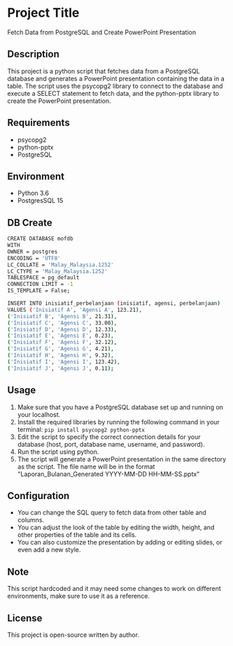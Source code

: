 # Project Title
Fetch Data from PostgreSQL and Create PowerPoint Presentation

## Description
This project is a python script that fetches data from a PostgreSQL database and generates a PowerPoint presentation containing the data in a table. The script uses the psycopg2 library to connect to the database and execute a SELECT statement to fetch data, and the python-pptx library to create the PowerPoint presentation.

## Requirements
- psycopg2
- python-pptx
- PostgreSQL

## Environment
- Python 3.6
- PostgresSQL 15

## DB Create
```sh
CREATE DATABASE mofdb
WITH
OWNER = postgres
ENCODING = 'UTF8'
LC_COLLATE = 'Malay_Malaysia.1252'
LC_CTYPE = 'Malay_Malaysia.1252'
TABLESPACE = pg_default
CONNECTION LIMIT = -1
IS_TEMPLATE = False; 
```
```sh
INSERT INTO inisiatif_perbelanjaan (inisiatif, agensi, perbelanjaan)
VALUES ('Inisiatif A', 'Agensi A', 123.21), 
('Inisiatif B', 'Agensi B', 21.31),
('Inisiatif C', 'Agensi C', 33.00),
('Inisiatif D', 'Agensi D', 12.33),
('Inisiatif E', 'Agensi E', 0.23),
('Inisiatif F', 'Agensi F', 32.12),
('Inisiatif G', 'Agensi G', 4.21),
('Inisiatif H', 'Agensi H', 9.32),
('Inisiatif I', 'Agensi I', 123.42),
('Inisiatif J', 'Agensi J', 0.11); 
```

## Usage
1. Make sure that you have a PostgreSQL database set up and running on your localhost.
2. Install the required libraries by running the following command in your terminal: `pip install psycopg2 python-pptx`
3. Edit the script to specify the correct connection details for your database (host, port, database name, username, and password).
4. Run the script using python.
5. The script will generate a PowerPoint presentation in the same directory as the script. The file name will be in the format "Laporan_Bulanan_Generated YYYY-MM-DD HH-MM-SS.pptx"

## Configuration
- You can change the SQL query to fetch data from other table and columns.
- You can adjust the look of the table by editing the width, height, and other properties of the table and its cells.
- You can also customize the presentation by adding or editing slides, or even add a new style.

## Note
This script hardcoded and it may need some changes to work on different environments, make sure to use it as a reference.

## License
This project is open-source written by author.
